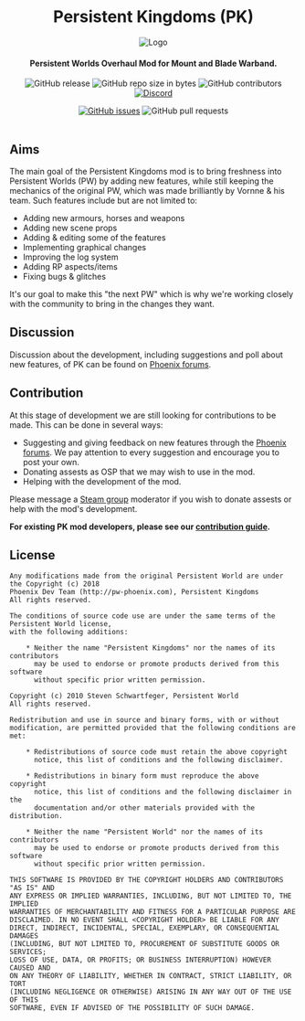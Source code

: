 <div align="center">

# Persistent Kingdoms (PK)
![Logo](http://media.moddb.com/images/articles/1/250/249910/auto/Asset_20.png)
#### Persistent Worlds Overhaul Mod for Mount and Blade Warband.

![GitHub release](https://img.shields.io/github/release/SmartPhoenix/Persistent-Kingdoms.svg?style=flat-square)
![GitHub repo size in bytes](https://img.shields.io/github/repo-size/SmartPhoenix/Persistent-Kingdoms.svg?style=flat-square)
![GitHub contributors](https://img.shields.io/github/contributors/SmartPhoenix/Persistent-Kingdoms.svg?style=flat-square)
[![Discord](https://img.shields.io/discord/102860784329052160.svg?style=flat-square)](https://discord.gg/jwM54DB)

[![GitHub issues](https://img.shields.io/github/issues/SmartPhoenix/Persistent-Kingdoms.svg?style=flat-square)](https://github.com/SmartPhoenix/Persistent-Kingdoms/issues)
![GitHub pull requests](https://img.shields.io/github/issues-pr-raw/SmartPhoenix/Persistent-Kingdoms.svg?style=flat-square)
<br><br>
</div>

## Aims
The main goal of the Persistent Kingdoms mod is to bring freshness into Persistent Worlds (PW) by adding new features, while still keeping the mechanics of the original PW, which was made brilliantly by Vornne & his team. Such features include but are not limited to:

- Adding new armours, horses and weapons
- Adding new scene props
- Adding & editing some of the features
- Implementing graphical changes
- Improving the log system
- Adding RP aspects/items
- Fixing bugs & glitches

It's our goal to make this "the next PW" which is why we're working closely with the community to bring in the changes they want.

## Discussion
Discussion about the development, including suggestions and poll about new features, of PK can be found on [Phoenix forums](http://pw-phoenix.com/forum/index.php?/forum/173-mb-warband-persistent-kingdoms-development/).

## Contribution
At this stage of development we are still looking for contributions to be made. This can be done in several ways:
- Suggesting and giving feedback on new features through the [Phoenix forums](http://pw-phoenix.com/forum/index.php?/forum/173-mb-warband-persistent-kingdoms-development/). We pay attention to every suggestion and encourage you to post your own.
- Donating assests as OSP that we may wish to use in the mod.
- Helping with the development of the mod.

Please message a [Steam group](https://steamcommunity.com/groups/persistent-kingdoms) moderator if you wish to donate assests or help with the mod's development.

**For existing PK mod developers, please see our [contribution guide](https://github.com/SmartPhoenix/Persistent-Kingdoms/wiki/How-to-contribute%3F).**

## License
```
Any modifications made from the original Persistent World are under the Copyright (c) 2018
Phoenix Dev Team (http://pw-phoenix.com), Persistent Kingdoms
All rights reserved.

The conditions of source code use are under the same terms of the Persistent World license,
with the following additions:

    * Neither the name "Persistent Kingdoms" nor the names of its contributors
      may be used to endorse or promote products derived from this software
      without specific prior written permission.

Copyright (c) 2010 Steven Schwartfeger, Persistent World
All rights reserved.

Redistribution and use in source and binary forms, with or without
modification, are permitted provided that the following conditions are met:

    * Redistributions of source code must retain the above copyright
      notice, this list of conditions and the following disclaimer.

    * Redistributions in binary form must reproduce the above copyright
      notice, this list of conditions and the following disclaimer in the
      documentation and/or other materials provided with the distribution.

    * Neither the name "Persistent World" nor the names of its contributors
      may be used to endorse or promote products derived from this software
      without specific prior written permission.

THIS SOFTWARE IS PROVIDED BY THE COPYRIGHT HOLDERS AND CONTRIBUTORS "AS IS" AND
ANY EXPRESS OR IMPLIED WARRANTIES, INCLUDING, BUT NOT LIMITED TO, THE IMPLIED
WARRANTIES OF MERCHANTABILITY AND FITNESS FOR A PARTICULAR PURPOSE ARE
DISCLAIMED. IN NO EVENT SHALL <COPYRIGHT HOLDER> BE LIABLE FOR ANY
DIRECT, INDIRECT, INCIDENTAL, SPECIAL, EXEMPLARY, OR CONSEQUENTIAL DAMAGES
(INCLUDING, BUT NOT LIMITED TO, PROCUREMENT OF SUBSTITUTE GOODS OR SERVICES;
LOSS OF USE, DATA, OR PROFITS; OR BUSINESS INTERRUPTION) HOWEVER CAUSED AND
ON ANY THEORY OF LIABILITY, WHETHER IN CONTRACT, STRICT LIABILITY, OR TORT
(INCLUDING NEGLIGENCE OR OTHERWISE) ARISING IN ANY WAY OUT OF THE USE OF THIS
SOFTWARE, EVEN IF ADVISED OF THE POSSIBILITY OF SUCH DAMAGE.
```

